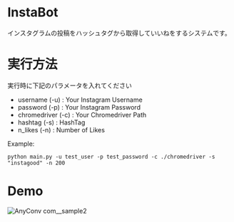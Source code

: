 # InstaBot
インスタグラムの投稿をハッシュタグから取得していいねをするシステムです。

# 実行方法

実行時に下記のパラメータを入れてください
- username (-u) : Your Instagram Username
- password (-p) : Your Instagram Password
- chromedriver (-c) : Your Chromedriver Path
- hashtag (-s) : HashTag
- n_likes (-n) : Number of Likes

Example:
```
python main.py -u test_user -p test_password -c ./chromedriver -s "instagood" -n 200
```

# Demo
![AnyConv com__sample2](https://user-images.githubusercontent.com/70655220/153893603-13b15910-1fa6-4fec-a271-35b430c5817b.gif)